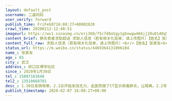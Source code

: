 ```yaml
---
layout: default_post
username: 二逼妈妈
user_verify: forward
publish_time: FriFeb0716:08:27+08002020
crawl_time: 20200212-12:40:51
imageurl: https://wx1.sinaimg.cn/orj360/75c7d8a5gy1gbnwgw466jj20u0140q56.jpg,https://wx1.sinaimg.cn/orj360/75c7d8a5gy1gbnwgvmcl2j20u0140403.jpg,https://wx3.sinaimg.cn/orj360/75c7d8a5gy1gbnwgwffygj20u0140abx.jpg
content_brief: 肺炎患者求助超话 求助人信息（若有相关化验单，请上传图片）【姓名】张家友【年龄】65【所在城市】武汉【所在小区、社区】硚口区博学社区【患病时间】2020年1月30日【联系方式】158 0716 3648【其他紧急联系人】13510668701【病情描述】 1.30日发病咳嗽，2.1日开始发烧无力，去医院做了CT ...全文
content_full_raw: 求助人信息（若有相关化验单，请上传图片）<br/>【姓名】张家友<br/>【年龄】65<br/>【所在城市】武汉<br/>【所在小区、社区】硚口区博学社区<br/>【患病时间】2020年1月30日<br/>【联系方式】15807163648<br/>【其他紧急联系人】13510668701<br/>【病情描述】1.30日发病咳嗽，2.1日开始发烧无力，去医院做了CT显示病毒肺炎，让隔离。2.2号下午安排到维也纳酒店隔离，一个老人在那里没人管，吃的自己下来拿。住进去这几天越来越严重，发烧咳嗽、无食欲，胸闷。现在老人一点不想进食，医院也还没安排核酸测试确诊，酒店没有任何医务配备，新闻都说昨天前解决所有疑似患者的确诊，新闻都是给谁看！打了无数个电话社区街道办都在敷衍，说让患者忍两天忍两天，现在65岁的人已经忍不住了，请救救我的父亲！
status_url: https://m.weibo.cn/status/4469364131006184
name_: 张家友
age_: 65
city_: 武汉
address_: 硚口区博学社区
since_: 2020年1月30日
tel_: 15807163648
tel2_: 13510668701
desc_: 1.30日发病咳嗽，2.1日开始发烧无力，去医院做了CT显示病毒肺炎，让隔离。2.2号下午安排到维也纳酒店隔离，一个老人在那里没人管，吃的自己下来拿。住进去这几天越来越严重，发烧咳嗽、无食欲，胸闷。现在老人一点不想进食，医院也还没安排核酸测试确诊，酒店没有任何医务配备，新闻都说昨天前解决所有疑似患者的确诊，新闻都是给谁看！打了无数个电话社区街道办都在敷衍，说让患者忍两天忍两天，现在65岁的人已经忍不住了，请救救我的父亲！
publish_timestamp: 2020-02-07 16:08:27+08:00
---
```

